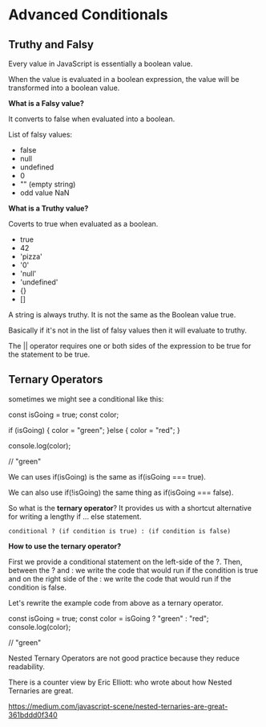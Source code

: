 # Advanced Conditionals

## Truthy and Falsy

Every value in JavaScript is essentially a boolean value.

When the value is evaluated in a boolean expression, the value will be transformed into a boolean value.

**What is a Falsy value?**

It converts to false when evaluated into a boolean. 

List of falsy values:
- false
- null
- undefined
- 0
- "" (empty string)
- odd value NaN

**What is a Truthy value?**

Coverts to true when evaluated as a boolean. 

- true
- 42
- 'pizza'
- '0'
- 'null'
- 'undefined'
- {}
- []

A string is always truthy. It is not the same as the Boolean value true. 

Basically if it's not in the list of falsy values then it will evaluate to truthy.

The || operator requires one or both sides of the expression to be true for the statement to be true.

## Ternary Operators

sometimes we might see a conditional like this:

const isGoing = true;
const color;

if (isGoing) {
    color = "green";
}else {
    color = "red";
}

console.log(color);

// "green"


We can uses if(isGoing) is the same as if(isGoing === true).

We can also use if(!isGoing) the same thing as if(isGoing === false).

So what is the **ternary operator**?
It provides us with a shortcut alternative for writing a lengthy if ... else statement.

```conditional ? (if condition is true) : (if condition is false)```

**How to use the ternary operator?**

First we provide a conditional statement on the left-side of the ?. Then, between the ? and : we write the code that would run if the condition is true and on the right side of the : we write the code that would run if the condition is false. 

Let's rewrite the example code from above as a ternary operator.

const isGoing = true;
const color = isGoing ? "green" : "red";
console.log(color);

// "green"

Nested Ternary Operators are not good practice because they reduce readability. 

There is a counter view by Eric Elliott: who wrote about how Nested Ternaries are great. 

https://medium.com/javascript-scene/nested-ternaries-are-great-361bddd0f340